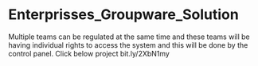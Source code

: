 # Enterprisses_Groupware_Solution
Multiple teams can be regulated at the same time and these teams will be having individual rights to access the system and this will be done by the control panel.
Click below project bit.ly/2XbN1my
